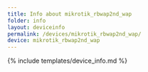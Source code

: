 ```yaml
---
title: Info about mikrotik_rbwap2nd_wap
folder: info
layout: deviceinfo
permalink: /devices/mikrotik_rbwap2nd_wap/
device: mikrotik_rbwap2nd_wap
---
```

{% include templates/device_info.md %}
